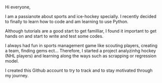 Hi everyone,

I am a passianote about sports and ice-hockey specially. I recently decided to finally to learn how to code and am learning to use Python.

Although tutorials are a good start to get familliar, I found it important to get hands on and start to write and test some codes.

I always had fun in sports management game like scouting players, creating a team, finding gems ect...
Therefore, I started a project analyzinhg hockey (NHL players) and learning along the ways such as scrapping or regression model. 

I created this Github account to try to track and to stay motivated through my journey. 
